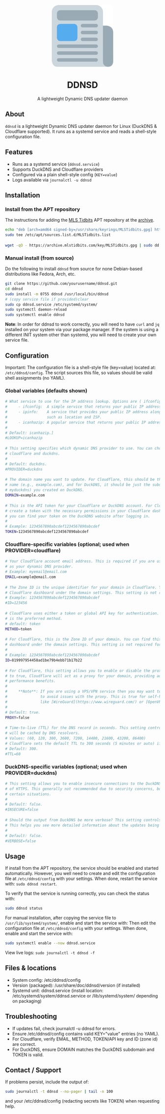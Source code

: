 <div align="center">
    <img
        src="images/logo.png"
        alt="ddnsd logo"
        width="auto"
        height="200"
    />
    <h1><b>DDNSD</b></h1>
    <p>A lightweight Dynamic DNS updater daemon</p>
</div>

## About

`ddnsd` is a lightweight Dynamic DNS updater daemon for Linux (DuckDNS & Cloudflare supported).
It runs as a systemd service and reads a shell-style configuration file.

## Features

- Runs as a systemd service (`ddnsd.service`)
- Supports DuckDNS and Cloudflare providers
- Configured via a plain shell-style config (`KEY=value`)
- Logs available via `journalctl -u ddnsd`

## Installation

### Install from the APT repository

The instructions for adding the [MLS Tidbits](https://mlstidbits.com) APT repository at the [archive](https://archive.mlstidbits.com).

```bash
echo "deb [arch=amd64 signed-by=/usr/share/keyrings/MLSTidbits.gpg] https://archive.mlstidbits.com/ stable main" |
sudo tee /etc/apt/sources.list.d/MLSTidbits.list

wget -qO - https://archive.mlstidbits.com/key/MLSTidbits.gpg | sudo dd of=/usr/share/keyrings/MLSTidbits.gpg
```

### Manual install (from source)

Do the following to install `ddnsd` from source for none Debian-based distributions like Fedora, Arch, etc.

```bash
git clone https://github.com/yourusername/ddnsd.git
cd ddnsd
sudo install -m 0755 ddnsd /usr/local/bin/ddnsd
# (copy service file if provided)clear
sudo cp ddnsd.service /etc/systemd/system/
sudo systemctl daemon-reload
sudo systemctl enable ddnsd
```

**Note**: In order for ddnsd to work correctly, you will need to have `curl` and `jq` installed on your system via your package manager. If the system is using a different INIT system other than systemd, you will need to create your own service file.

## Configuration

Important: The configuration file is a shell-style file (key=value) located at: `/etc/ddnsd/config`. The script sources this file, so values should be valid shell assignments (no YAML).

### Global variables (defaults shown)

```bash
# What service to use for the IP address lookup. Options are ( ifconfig or icanhaz ):
#     - ifconfig:  A simple service that returns your public IP address in plain text.
#     - ipinfo:    A service that provides your public IP address along with additional information
#                  such as location and ISP.
#     - icanhazip: A popular service that returns your public IP address in plain text.
#
# Default: icanhazip.]
#LOOKUP=icanhazip

# This setting specifies which dynamic DNS provider to use. You can choose between
# cloudflare and duckdns.
#
# Default: duckdns.
#PROVIDER=duckdns

# The domain name you want to update. For Cloudflare, this should be the full domain
# name (e.g., example.com), and for DuckDNS, it should be just the subdomain (e.i.
# myduckdns) you created on DuckDNS.
DOMAIN=example.com

# This is the API token for your Cloudflare or DuckDNS account. For Cloudflare, you can
# create a token with the necessary permissions in your Cloudflare dashboard. For DuckDNS,
# you can find your token on the DuckDNS website after logging in.
#
# Example: 1234567890abcdef1234567890abcdef
TOKEN=1234567890abcdef1234567890abcdef
```

### Cloudflare-specific variables (optional; used when PROVIDER=cloudflare)

```bash
# Your Cloudflare account email address. This is required if you are using Cloudflare
# as your dynamic DNS provider.
# Example: myemail@email.com
EMAIL=example@email.com

# The Zone ID is the unique identifier for your domain in Cloudflare. You can find this in your
# Cloudflare dashboard under the domain settings. This setting is not required for DuckDNS.
# Example: 1234567890abcdef1234567890abcdef
#ID=123456

# Cloudflare uses either a token or global API key for authentication. For most users the token
# is the preferred method.
# default: token
METHOD=token

# For Cloudflare, this is the Zone ID of your domain. You can find this in your Cloudflare
# dashboard under the domain settings. This setting is not required for DuckDNS.
#
# Example: 1234567890abcdef1234567890abcdef
ID=819997954458ad1be79b4ebb71b17b22

# For Cloudflare, this setting allows you to enable or disable the proxy for your domain. If set
# to true, Cloudflare will act as a proxy for your domain, providing additional security and
# performance benefits.
#
#     **Note**: If you are using a VPS/VPN service then you may want to set this to `false`
#               to avoid issues with the proxy. This is true for self-hosted VPN services
#               like [WireGuard](https://www.wireguard.com/) or [OpenVPN](https://openvpn.net/).
#
# Default: true.
PROXY=false

# Time-to-live (TTL) for the DNS record in seconds. This setting controls how long the DNS record
# will be cached by DNS resolvers.
# Values: (60, 120, 300, 3600, 7200, 14400, 21600, 43200, 86400)
# Cloudflare sets the default TTL to 300 seconds (5 minutes or auto) if not specified.
# Default: 300.
#TTL=60
```

### DuckDNS-specific variables (optional; used when PROVIDER=duckdns)

```bash
# This setting allows you to enable insecure connections to the DuckDNS API using HTTP instead
# of HTTPS. This generally not recommended due to security concerns, but it can be useful in
# certain situations.
#
# Default: false.
#INSECURE=false

# Should the output from DuckDNS be more verbose? This setting controls whether
# This helps you see more detailed information about the updates being made.
#
# Default: false.
#VERBOSE=false
```

## Usage

If install from the APT repository, the service should be enabled and started automatically. However, you well need to create and edit the configuration file at `/etc/ddnsd/config` with your settings. When done, restart the service with: `sudo ddnsd restart`.

To verify that the service is running correctly, you can check the status with:

```bash
sudo ddnsd status
```

For manual installation, after copying the service file to `/usr/lib/systemd/system/`, enable and start the service with: Then edit the configuration file at `/etc/ddnsd/config` with your settings. When done, enable and start the service with:

```bash
sudo systemctl enable --now ddnsd.service
```

View live logs: `sudo journalctl -t ddnsd -f`

## Files & locations

- System config: /etc/ddnsd/config
- Version (packaged): /usr/share/doc/ddnsd/version (if installed)
- Systemd unit: ddnsd.service (install location: /etc/systemd/system/ddnsd.service or /lib/systemd/system/ depending on packaging)

## Troubleshooting

- If updates fail, check journalctl -u ddnsd for errors.
- Ensure /etc/ddnsd/config contains valid KEY="value" entries (no YAML).
- For Cloudflare, verify EMAIL, METHOD, TOKEN/API key and ID (zone id) are correct.
- For DuckDNS, ensure DOMAIN matches the DuckDNS subdomain and TOKEN is valid.

## Contact / Support

If problems persist, include the output of:

```bash
sudo journalctl -t ddnsd --no-pager | tail -n 100
```

and your /etc/ddnsd/config (redacting secrets like TOKEN) when requesting help.
